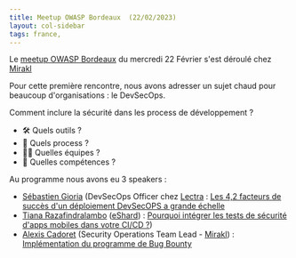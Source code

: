 ```yaml
---
title: Meetup OWASP Bordeaux  (22/02/2023)
layout: col-sidebar
tags: france, 
---
```


Le [meetup OWASP Bordeaux](https://www.meetup.com/fr-FR/owasp-france/events/291313081/) du mercredi 22 Février  s'est déroulé chez [Mirakl](https://www.mirakl.com/)

Pour cette première rencontre, nous avons adresser un sujet chaud pour beaucoup d'organisations : le DevSecOps.

Comment inclure la sécurité dans les process de développement ?
* 🛠️ Quels outils ?
* 🚥 Quels process ?
* 🤷‍♂️ Quelles équipes ?
* 🧠 Quelles compétences ?

Au programme nous avons eu 3 speakers : 

* [Sébastien Gioria](https://www.linkedin.com/in/gioria/) (DevSecOps Officer chez [Lectra](https://www.lectra.com) : [Les 4,2 facteurs de succès d'un déploiement DevSecOPS a grande échelle](/www-chapter-france//assets/docs/OWASP-BDX-02-2023.pdf)
* [Tiana Razafindralambo](https://www.linkedin.com/in/tianaraza/) ([eShard](https://www.eshard.com)) : [Pourquoi intégrer les tests de sécurité d'apps mobiles dans votre CI/CD ?](/www-chapter-france//assets/docs/eshard-OWASP-BDX-02-2023.pdf))
* [Alexis Cadoret](https://www.linkedin.com/in/alexiscadoret/) (Security Operations Team Lead - [Mirakl](https://www.mirakl.com/)) : [Implémentation du programme de Bug Bounty](/www-chapter-france//assets/docs/mirakl-OWASP-BDX-02-2023.pdf)
